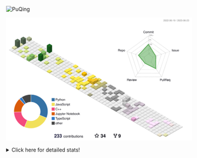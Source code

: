 ![PuQing](https://user-images.githubusercontent.com/27223114/171565019-9a56fae6-b08b-421f-99db-7e830da42371.png)

![](./profile-3d-contrib/profile-season-animate.svg)

<details>
<summary>Click here for detailed stats!</summary>

<!--START_SECTION:waka-->
![Lines of code](https://img.shields.io/badge/From%20Hello%20World%20I%27ve%20Written-696.8%20thousand%20lines%20of%20code-blue)

**🐱 My GitHub Data** 

> 📦 247.9 kB Used in GitHub's Storage 
 > 
> 🏆 81 Contributions in the Year 2023
 > 
> 🚫 Not Opted to Hire
 > 
> 📜 27 Public Repositories 
 > 
> 🔑 27 Private Repositories 
 > 
**I'm an Early 🐤** 

```text
🌞 Morning                267 commits         █████░░░░░░░░░░░░░░░░░░░░   19.24 % 
🌆 Daytime                714 commits         █████████████░░░░░░░░░░░░   51.44 % 
🌃 Evening                174 commits         ███░░░░░░░░░░░░░░░░░░░░░░   12.54 % 
🌙 Night                  233 commits         ████░░░░░░░░░░░░░░░░░░░░░   16.79 % 
```


📊 **This Week I Spent My Time On** 

```text
💬 Programming Languages: 
TeX                      3 hrs 4 mins        █████████████░░░░░░░░░░░░   51.39 % 
Python                   1 hr 35 mins        ███████░░░░░░░░░░░░░░░░░░   26.51 % 
Jupyter Notebook         1 hr 7 mins         █████░░░░░░░░░░░░░░░░░░░░   18.66 % 
YAML                     11 mins             █░░░░░░░░░░░░░░░░░░░░░░░░   03.09 % 
XML                      0 secs              ░░░░░░░░░░░░░░░░░░░░░░░░░   00.25 % 

🔥 Editors: 
VS Code                  5 hrs 59 mins       █████████████████████████   100.00 % 

💻 Operating System: 
WSL                      5 hrs 55 mins       █████████████████████████   98.94 % 
Windows                  3 mins              ░░░░░░░░░░░░░░░░░░░░░░░░░   01.06 % 
```


<!--END_SECTION:waka-->
</details>
